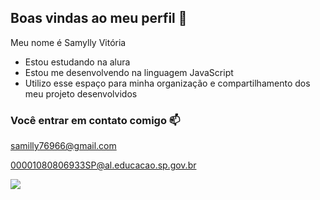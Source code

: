 ## Boas vindas ao meu perfil 🍒

Meu nome é Samylly Vitória

 
- Estou estudando na alura
- Estou me desenvolvendo na linguagem JavaScript
- Utilizo esse espaço para minha organização e compartilhamento dos meu projeto desenvolvidos

 ### Você entrar em contato comigo 📫

 samilly76966@gmail.com
 
 00001080806933SP@al.educacao.sp.gov.br

![](https://tenor.com/pt-BR/view/baby-annoyed-disappointed-angry-upset-gif-17333851)
